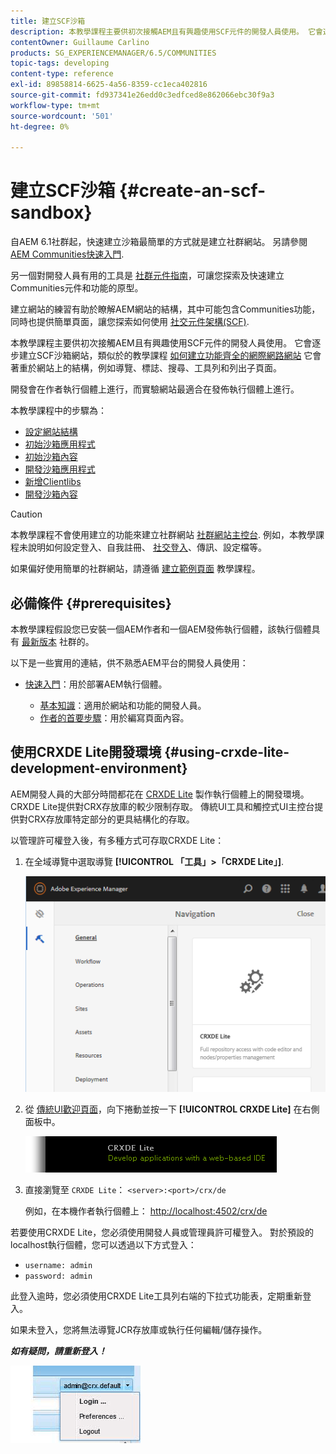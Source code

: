 ```yaml
---
title: 建立SCF沙箱
description: 本教學課程主要供初次接觸AEM且有興趣使用SCF元件的開發人員使用。 它會逐步建立SCF沙箱網站
contentOwner: Guillaume Carlino
products: SG_EXPERIENCEMANAGER/6.5/COMMUNITIES
topic-tags: developing
content-type: reference
exl-id: 89858814-6625-4a56-8359-cc1eca402816
source-git-commit: fd937341e26edd0c3edfced8e862066ebc30f9a3
workflow-type: tm+mt
source-wordcount: '501'
ht-degree: 0%

---
```


# 建立SCF沙箱  {#create-an-scf-sandbox}

自AEM 6.1社群起，快速建立沙箱最簡單的方式就是建立社群網站。 另請參閱 [AEM Communities快速入門](getting-started.md).

另一個對開發人員有用的工具是 [社群元件指南](components-guide.md)，可讓您探索及快速建立Communities元件和功能的原型。

建立網站的練習有助於瞭解AEM網站的結構，其中可能包含Communities功能，同時也提供簡單頁面，讓您探索如何使用 [社交元件架構(SCF)](scf.md).

本教學課程主要供初次接觸AEM且有興趣使用SCF元件的開發人員使用。 它會逐步建立SCF沙箱網站，類似於的教學課程 [如何建立功能齊全的網際網路網站](../../help/sites-developing/website.md) 它會著重於網站上的結構，例如導覽、標誌、搜尋、工具列和列出子頁面。

開發會在作者執行個體上進行，而實驗網站最適合在發佈執行個體上進行。

本教學課程中的步驟為：

* [設定網站結構](setup-website.md)
* [初始沙箱應用程式](initial-app.md)
* [初始沙箱內容](initial-content.md)
* [開發沙箱應用程式](develop-app.md)
* [新增Clientlibs](add-clientlibs.md)
* [開發沙箱內容](develop-content.md)

>[!CAUTION]
>
>本教學課程不會使用建立的功能來建立社群網站 [社群網站主控台](sites-console.md). 例如，本教學課程未說明如何設定登入、自我註冊、 [社交登入](social-login.md)、傳訊、設定檔等。
>
>如果偏好使用簡單的社群網站，請遵循 [建立範例頁面](create-sample-page.md) 教學課程。

## 必備條件 {#prerequisites}

本教學課程假設您已安裝一個AEM作者和一個AEM發佈執行個體，該執行個體具有 [最新版本](deploy-communities.md#latest-releases) 社群的。

以下是一些實用的連結，供不熟悉AEM平台的開發人員使用：

* [快速入門](../../help/sites-deploying/deploy.md#getting-started)：用於部署AEM執行個體。

   * [基本知識](../../help/sites-developing/the-basics.md)：適用於網站和功能的開發人員。
   * [作者的首要步驟](../../help/sites-authoring/first-steps.md)：用於編寫頁面內容。

## 使用CRXDE Lite開發環境 {#using-crxde-lite-development-environment}

AEM開發人員的大部分時間都花在 [CRXDE Lite](../../help/sites-developing/developing-with-crxde-lite.md) 製作執行個體上的開發環境。 CRXDE Lite提供對CRX存放庫的較少限制存取。 傳統UI工具和觸控式UI主控台提供對CRX存放庫特定部分的更具結構化的存取。

以管理許可權登入後，有多種方式可存取CRXDE Lite：

1. 在全域導覽中選取導覽 **[!UICONTROL 「工具」>「CRXDE Lite」]**.

   ![crxde-lite](assets/tools-crxde.png)

2. 從 [傳統UI歡迎頁面](http://localhost:4502/welcome.html)，向下捲動並按一下 **[!UICONTROL CRXDE Lite]** 在右側面板中。

   ![classic-ui-crxde](assets/classic-ui-crxde.png)

3. 直接瀏覽至 `CRXDE Lite`： `<server>:<port>/crx/de`

   例如，在本機作者執行個體上： [http://localhost:4502/crx/de](http://localhost:4502/crx/de)

若要使用CRXDE Lite，您必須使用開發人員或管理員許可權登入。 對於預設的localhost執行個體，您可以透過以下方式登入：

* `username: admin`
* `password: admin`


此登入逾時，您必須使用CRXDE Lite工具列右端的下拉式功能表，定期重新登入。

如果未登入，您將無法導覽JCR存放庫或執行任何編輯/儲存操作。

***如有疑問，請重新登入！***

![重新登入](assets/relogin.png)
